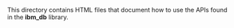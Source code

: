 This directory contains HTML files that document how to use the APIs found in the <b>ibm_db</b> library.
